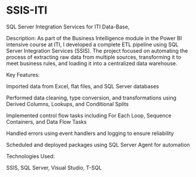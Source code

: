 # SSIS-ITI
SQL Server Integration Services for ITI Data-Base, 

Description:
As part of the Business Intelligence module in the Power BI intensive course at ITI, I developed a complete ETL pipeline using SQL Server Integration Services (SSIS). The project focused on automating the process of extracting raw data from multiple sources, transforming it to meet business rules, and loading it into a centralized data warehouse.

Key Features:

Imported data from Excel, flat files, and SQL Server databases

Performed data cleaning, type conversion, and transformations using Derived Columns, Lookups, and Conditional Splits

Implemented control flow tasks including For Each Loop, Sequence Containers, and Data Flow Tasks

Handled errors using event handlers and logging to ensure reliability

Scheduled and deployed packages using SQL Server Agent for automation

Technologies Used:

SSIS, SQL Server, Visual Studio, T-SQL
